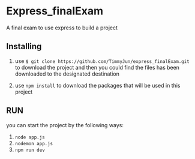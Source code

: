 # Express_finalExam
A final exam to use express to build a project

## Installing
1. use `$ git clone https://github.com/TimmyJun/express_finalExam.git` to download the project
and then you could find the files has been downloaded to the designated destination

2. use `npm install` to download the packages that will be used in this project

## RUN
you can start the project by the following ways:

1. `node app.js`
2. `nodemon app.js`
3. `npm run dev`